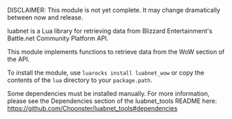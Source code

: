DISCLAIMER: This module is not yet complete. It may change dramatically between now and release.

luabnet is a Lua library for retrieving data from Blizzard Entertainment's Battle.net Community Platform API.

This module implements functions to retrieve data from the WoW section of the API.

To install the module, use `luarocks install luabnet_wow` or copy the contents of the `lua` directory to your `package.path`.

Some dependencies must be installed manually. For more information, please see the Dependencies section of the luabnet_tools README here:
https://github.com/Choonster/luabnet_tools#dependencies